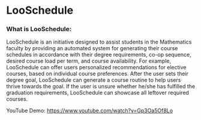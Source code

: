 # LooSchedule

### What is LooSchedule:  
LooSchedule is an initiative designed to assist students in the Mathematics faculty by providing an automated system for generating their course schedules in accordance with their degree requirements, co-op sequence, desired course load per term, and course availability. For example, LooSchedule can offer users personalized recommendations for elective courses, based on individual course preferences. After the user sets their degree goal, LooSchedule can generate a course routine to help users thrive towards the goal. If the user is unsure whether he/she has fulfilled the graduation requirements, LooSchedule can showcase all leftover required courses.

YouTube Demo:
https://www.youtube.com/watch?v=Gp3Oa5Of8Lo
